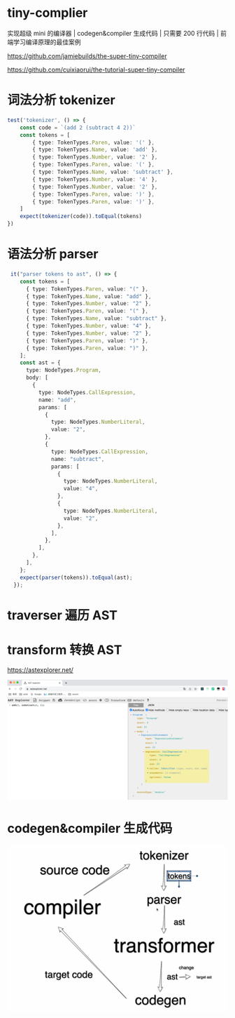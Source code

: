 # tiny-complier

实现超级 mini 的编译器 | codegen&amp;compiler 生成代码 | 只需要 200 行代码 | 前端学习编译原理的最佳案例

https://github.com/jamiebuilds/the-super-tiny-compiler

https://github.com/cuixiaorui/the-tutorial-super-tiny-compiler


# 词法分析 tokenizer


```ts
test('tokenizer', () => {
    const code = `(add 2 (subtract 4 2))`
    const tokens = [
        { type: TokenTypes.Paren, value: '(' },
        { type: TokenTypes.Name, value: 'add' },
        { type: TokenTypes.Number, value: '2' },
        { type: TokenTypes.Paren, value: '(' },
        { type: TokenTypes.Name, value: 'subtract' },
        { type: TokenTypes.Number, value: '4' },
        { type: TokenTypes.Number, value: '2' },
        { type: TokenTypes.Paren, value: ')' },
        { type: TokenTypes.Paren, value: ')' },
    ]
    expect(tokenizer(code)).toEqual(tokens)
})
```

# 语法分析 parser

```ts
 it("parser tokens to ast", () => {
    const tokens = [
      { type: TokenTypes.Paren, value: "(" },
      { type: TokenTypes.Name, value: "add" },
      { type: TokenTypes.Number, value: "2" },
      { type: TokenTypes.Paren, value: "(" },
      { type: TokenTypes.Name, value: "subtract" },
      { type: TokenTypes.Number, value: "4" },
      { type: TokenTypes.Number, value: "2" },
      { type: TokenTypes.Paren, value: ")" },
      { type: TokenTypes.Paren, value: ")" },
    ];
    const ast = {
      type: NodeTypes.Program,
      body: [
        {
          type: NodeTypes.CallExpression,
          name: "add",
          params: [
            {
              type: NodeTypes.NumberLiteral,
              value: "2",
            },
            {
              type: NodeTypes.CallExpression,
              name: "subtract",
              params: [
                {
                  type: NodeTypes.NumberLiteral,
                  value: "4",
                },
                {
                  type: NodeTypes.NumberLiteral,
                  value: "2",
                },
              ],
            },
          ],
        },
      ],
    };
    expect(parser(tokens)).toEqual(ast);
  });
```


# traverser 遍历 AST

# transform 转换 AST 

https://astexplorer.net/

![image-20221027151215974](./ast.png)

# codegen&compiler 生成代码

![](./map.png)